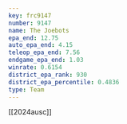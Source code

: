 ```yaml
---
key: frc9147
number: 9147
name: The Joebots
epa_end: 12.75
auto_epa_end: 4.15
teleop_epa_end: 7.56
endgame_epa_end: 1.03
winrate: 0.6154
district_epa_rank: 930
district_epa_percentile: 0.4836
type: Team
---
```

[[2024ausc]]
